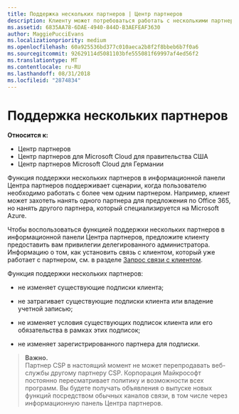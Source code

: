 ```yaml
---
title: Поддержка нескольких партнеров | Центр партнеров
description: Клиенту может потребоваться работать с несколькими партнерами в рамках программы поставщиков облачных решений, специализирующимися на разных услугах.
ms.assetid: 6835AA78-6DAE-4940-844D-B3AEFEAF3630
author: MaggiePucciEvans
ms.localizationpriority: medium
ms.openlocfilehash: 60a925536bd377c010aeca2b8f2f8bbeb6b7f0a6
ms.sourcegitcommit: 92629114d5081103bfe555081f69997af4ed56f2
ms.translationtype: MT
ms.contentlocale: ru-RU
ms.lasthandoff: 08/31/2018
ms.locfileid: "2874834"
---
```

# <a name="multi-partner-support"></a>Поддержка нескольких партнеров

**Относится к:**

-  Центр партнеров
-  Центр партнеров для Microsoft Cloud для правительства США
-  Центр партнеров Microsoft Cloud для Германии

Функция поддержки нескольких партнеров в информационной панели Центра партнеров поддерживает сценарии, когда пользователю необходимо работать с более чем одним партнером. Например, клиент может захотеть нанять одного партнера для предложения по Office 365, но нанять другого партнера, который специализируется на Microsoft Azure.

Чтобы воспользоваться функцией поддержки нескольких партнеров в информационной панели Центра партнеров, предложите клиенту предоставить вам привилегии делегированного администратора. Информацию о том, как установить связь с клиентом, который уже работает с партнером, см. в разделе [Запрос связи с клиентом](request-a-relationship-with-a-customer.md).

Функция поддержки нескольких партнеров:

-   не изменяет существующие подписки клиента;

-   не затрагивает существующие подписки клиента или владение учетной записью;

-   не изменяет условия существующих подписок клиента или его обязательства в рамках этих подписок;

-   не изменяет зарегистрированного партнера для подписки.

>**Важно.**<br>
Партнер CSP в настоящий момент не может перепродавать веб-службы другому партнеру CSP. Корпорация Майкрософт постоянно пересматривает политику и возможности всех программ. Вы будете получать объявления о выпуске новых функций посредством обычных каналов связи, в том числе через информационную панель Центра партнеров.  

 






